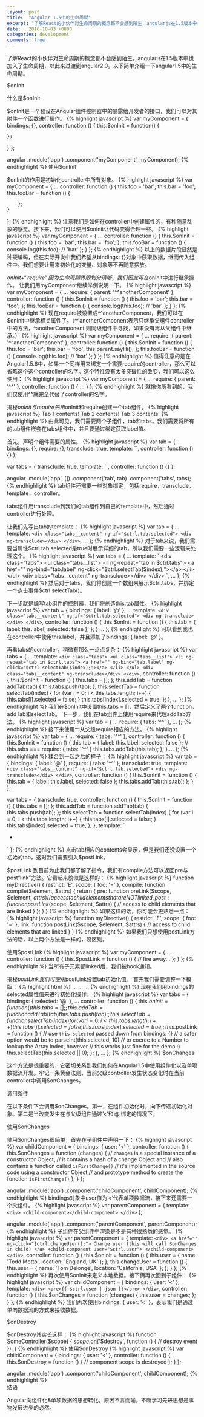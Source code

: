 ```yaml
---
layout: post
title:  "Angular 1.5中的生命周期"
excerpt: "了解React的小伙伴对生命周期的概念都不会感到陌生，angularjs在1.5版本中也加入了生命周期，以此来过渡到angular2.0。以下简单介绍一下angular1.5中的生命周期。"
date:   2016-10-03 +0800
categories: development
comments: true
---
```

了解React的小伙伴对生命周期的概念都不会感到陌生，angularjs在1.5版本中也加入了生命周期，以此来过渡到angular2.0。以下简单介绍一下angular1.5中的生命周期。

$onInit

什么是$onInit

$onInit是一个预设在Angular组件控制器中的暴露给开发者的接口，我们可以对其附件一个函数进行操作。
{% highlight javascript %}
var myComponent = {
  bindings: {},
  controller: function () {
    this.$onInit = function() {

    };
  }
};

angular
  .module('app')
  .component('myComponent', myComponent);
{% endhighlight %}
使用$onInit

$onInit的作用是初始化controller中所有对象。
{% highlight javascript %}
var myComponent = {
	...
controller: function () {
    this.foo = 'bar';
    this.bar = 'foo';
    this.fooBar = function () {

    	};
  	}
};
{% endhighlight %}
注意我们是如何在controller中创建属性的，有种随意乱放的感觉。接下来，我们可以使用$onInit让代码变得合理一些。
{% highlight javascript %}
var myComponent = {
  ...
  controller: function () {
this.$onInit = function () {
  this.foo = 'bar';
  this.bar = 'foo';
};
this.fooBar = function () {
      console.log(this.foo); // 'bar'
	    };
  }
};
{% endhighlight %}
以上的数据片段显然是种硬编码，但在实际开发中我们希望从bindings: {}对象中获取数据，继而传入组件中。我们想要让用来初始化的变量、对象等不再随意摆放。

$onInit + “require”
因为生命周期界限划分清晰，我们因此可在$onInit中进行继承操作。
让我们用myComponent继续举例说明一下。
{% highlight javascript %}
var myComponent = {
  ...
  require: {
  parent: '^^anotherComponent'
  },
  controller: function () {
	  this.$onInit = function ()｛
	  this.foo = 'bar';
	  this.bar = 'foo';
  };
  this.fooBar = function () {
	  console.log(this.foo); // 'bar'
	  };
  }
};
{% endhighlight %}
现在require被设置成^^anotherComponent，我们可以在$onInit中继承相关属性了。（^^anotherComponent表示只继承父组件controller中的方法，^anotherComponent 则同级组件中寻找，如果没有再从父组件中继承。）
{% highlight javascript %}
var myComponent = {
  ...
  require: {
    parent: '^^anotherComponent'
  },
  controller: function () {
    this.$onInit = function () {
      this.foo = 'bar';
      this.bar = 'foo';
      this.parent.sayHi();
    };
    this.fooBar = function () {
      console.log(this.foo); // 'bar'
    };
  }
};
{% endhighlight %}
值得注意的是在Angular1.5.6中，如果一个同样用来绑定一个需要require的controller，那么可以省略这个这个controller的名字。这个特性没有太多突破性的改变，我们可以这么使用：
{% highlight javascript %}
var myComponent = {
  ...
  require: {
    parent: '^^'
  },
  controller: function () {
    ...
  }
};
{% endhighlight %}
就像你所看到的，我们仅使用^^就完全代替了controller的名字。

揭秘$onInit与require
先用$onInit和require创建一个tab组件。
{% highlight javascript %}
<tabs>
  <tab label="Tab 1">
    Tab 1 contents!
   </tab>
   <tab label="Tab 2">
    Tab 2 contents!
   </tab>
   <tab label="Tab 3">
    Tab 3 contents!
   </tab>
</tabs>
{% endhighlight %}
由此可见，我们需要两个子组件，tab和tabs。我们需要将所有的tab组件嵌套在tabs组件中，并且要通过绑定获取label值。

首先，声明个组件需要的属性。
{% highlight javascript %}
var tab = {
  bindings: {},
  require: {},
  transclude: true,
  template: ``,
  controller: function () {}
};

var tabs = {
  transclude: true,
  template: ``,
  controller: function () {}
};

angular
  .module('app', [])
  .component('tab', tab)
  .component('tabs', tabs);
{% endhighlight %}
tab组件还需要一些对象绑定，包括require，transclude，template，controller。

tabs组件用transclude到我们的tab组件到自己的template中，然后通过controller进行处理。

让我们先写出tab的template：
{% highlight javascript %}
var tab = {
  ...
  template: `
    <div class="tabs__content" ng-if="$ctrl.tab.selected">
      <div ng-transclude></div>
    </div>
  `,
  ...
};
{% endhighlight %}
对于tab来说，我们需要当属性$ctrl.tab.selected是true时展示详细的tab，所以我们需要一些逻辑来处理这个。
{% highlight javascript %}
var tabs = {
  ...
  template: `
    <div class="tabs">
      <ul class="tabs__list">
        <li ng-repeat="tab in $ctrl.tabs">
          <a href=""
            ng-bind="tab.label"
            ng-click="$ctrl.selectTab($index);"></a>
        </li>
      </ul>
      <div class="tabs__content" ng-transclude></div>
    </div>
  `,
  ...
};
{% endhighlight %}
然后对于tabs，我们将创建一个数组来展示$ctrl.tabs，并绑定一个点击事件$ctrl.selectTab()。

下一步就是编写tab组件的控制器，我们将创造this.tab属性。
{% highlight javascript %}
var tab = {
  bindings: {
    label: '@'
  },
  ...
  template: `
    <div class="tabs__content" ng-if="$ctrl.tab.selected">
      <div ng-transclude></div>
    </div>
  `,
  controller: function () {
    this.$onInit = function () {
      this.tab = {
        label: this.label,
        selected: false
      };
    };
  }
  ...
};
{% endhighlight %}
可以看到我也在controller中使用this.label，并且添加了bindings: { label: '@' }。

再看tabs的controller，稍微有那么一点点复杂：
{% highlight javascript %}
var tabs = {
  ...
  template: `
    <div class="tabs">
      <ul class="tabs__list">
        <li ng-repeat="tab in $ctrl.tabs">
          <a href=""
            ng-bind="tab.label"
            ng-click="$ctrl.selectTab($index);"></a>
        </li>
      </ul>
      <div class="tabs__content" ng-transclude></div>
    </div>
  `,
  controller: function () {
    this.$onInit = function () {
      this.tabs = [];
    };
    this.addTab = function addTab(tab) {
      this.tabs.push(tab);
    };
    this.selectTab = function selectTab(index) {
      for (var i = 0; i < this.tabs.length; i++) {
        this.tabs[i].selected = false;
      }
      this.tabs[index].selected = true;
    };
  },
  ...
};
{% endhighlight %}
我们在$onInit中设置this.tabs = []，然后定义了两个function，addTab和selectTab。
下一步，我们在tab组件上使用require来代理addTab方法。
{% highlight javascript %}
var tab = {
  ...
  require: {
    tabs: '^^'
  },
  ...
};
{% endhighlight %}
接下来使用^^从父级require相应的方法。
{% highlight javascript %}
var tab = {
  ...
  require: {
    tabs: '^^'
  },
  controller: function () {
    this.$onInit = function () {
      this.tab = {
        label: this.label,
        selected: false
      };
      // this.tabs === require: { tabs: '^^' }
      this.tabs.addTab(this.tab);
    };
  }
  ...
};
{% endhighlight %}
糅合到一起之后的样子：
{% highlight javascript %}
var tab = {
  bindings: {
    label: '@'
  },
  require: {
    tabs: '^^'
  },
  transclude: true,
  template: `
    <div class="tabs__content" ng-if="$ctrl.tab.selected">
      <div ng-transclude></div>
    </div>
  `,
  controller: function () {
    this.$onInit = function () {
      this.tab = {
        label: this.label,
        selected: false
      };
      this.tabs.addTab(this.tab);
    };
  }
};

var tabs = {
  transclude: true,
  controller: function () {
    this.$onInit = function () {
      this.tabs = [];
    };
    this.addTab = function addTab(tab) {
      this.tabs.push(tab);
    };
    this.selectTab = function selectTab(index) {
      for (var i = 0; i < this.tabs.length; i++) {
        this.tabs[i].selected = false;
      }
      this.tabs[index].selected = true;
    };
  },
  template: `
    <div class="tabs">
      <ul class="tabs__list">
        <li ng-repeat="tab in $ctrl.tabs">
          <a href=""
            ng-bind="tab.label"
            ng-click="$ctrl.selectTab($index);"></a>
        </li>
      </ul>
  <div class="tabs__content" ng-transclude></div>
    </div>
  `
};
{% endhighlight %}
点击tab相应的contents会显示，但是我们还没设置一个初始的tab，这时我们需要引入$postLink。

$postLink
到目前为止我们都了解了指令，我们有compile方法可以返回pre与post“link”方法。它看起来貌似是这样的：
{% highlight javascript %}
function myDirective() {
  restrict: 'E',
  scope: { foo: '=' },
  compile: function compile($element, $attrs) {
    return {
      pre: function preLink($scope, $element, $attrs) {
        // access to child elements that are NOT linked
      },
      post: function postLink($scope, $element, $attrs) {
        // access to child elements that are linked
      }
    };
  }
}
{% endhighlight %}
如果这样的话，你可能会更熟悉一点：
{% highlight javascript %}
function myDirective() {
  restrict: 'E',
  scope: { foo: '=' },
  link: function postLink($scope, $element, $attrs) {
    // access to child elements that are linked
  }
}
{% endhighlight %}
如果我们只想使用postLink方法的话，以上两个方法是一样的，没区别。

使用$postLink
{% highlight javascript %}
var myComponent = {
  ...
  controller: function () {
    this.$postLink = function () {
      // fire away...
    };
  }
};
{% endhighlight %}
当所有子元素都linked后，我们被hook通知。

揭秘$postLink
我们可使用$postLink设置tab初始化值。
首先我们需要调整一下模版：
{% highlight html %}
<tabs selected="0">
  <tab label="Tab 1">...</tab>
  <tab label="Tab 2">...</tab>
  <tab label="Tab 3">...</tab>
</tabs>
{% endhighlight %}
现在我们用bindings的selected属性值来进行初始化操作。
{% highlight javascript %}
var tabs = {
  bindings: {
    selected: '@'
  },
  ...
  controller: function () {
    this.$onInit = function () {
      this.tabs = [];
    };
    this.addTab = function addTab(tab) {
      this.tabs.push(tab);
    };
    this.selectTab = function selectTab(index) {
      for (var i = 0; i < this.tabs.length; i++) {
        this.tabs[i].selected = false;
      }
      this.tabs[index].selected = true;
    };
    this.$postLink = function () {
      // use `this.selected` passed down from bindings: {}
      // a safer option would be to parseInt(this.selected, 10)
      // to coerce to a Number to lookup the Array index, however
      // this works just fine for the demo :)
      this.selectTab(this.selected || 0);
    };
  },
  ...
};
{% endhighlight %}
$onChanges

这个方法是很重要的，它密切关系到我们如何在Angular1.5中使用组件化以及单项数据流开发。牢记一条黄金法则，当前父级controller发生状态变化时在当前controller中调用$onChanges。

调用条件

在以下条件下会调用$onChanges。第一，在组件初始化时，向下传递初始化对象。第二是当改变发生在与父级组件通过’<‘和’@‘绑定的情况下。

使用$onChanges

使用$onChanges很简单，首先在子组件中声明一下：
{% highlight javascript %}
var childComponent = {
  bindings: { user: '<' },
  controller: function () {
    this.$onChanges = function (changes) {
      // `changes` is a special instance of a constructor Object,
      // it contains a hash of a change Object and
      // also contains a function called `isFirstChange()`
      // it's implemented in the source code using a constructor Object
      // and prototype method to create the function `isFirstChange()`
    };
  }
};

angular
  .module('app')
  .component('childComponent', childComponent);
{% endhighlight %}
bindings对象中user值为’<‘代表单项数据流，接下来还需要一个父组件。
{% highlight javascript %}
var parentComponent = {
  template: `
    <div>
      <child-component></child-component>
    </div>
  `
};

angular
  .module('app')
  .component('parentComponent', parentComponent);
{% endhighlight %}
子组件在父组件中渲染是不是有种很熟悉的感觉。
{% highlight javascript %}
var parentComponent = {
  template: `
    <div>
      <a href="" ng-click="$ctrl.changeUser();">
        Change user (this will call $onChanges in child)
      </a>
      <child-component
      	user="$ctrl.user">
      </child-component>
    </div>
  `,
  controller: function () {
    this.$onInit = function () {
    	this.user = {
      	name: 'Todd Motto',
        location: 'England, UK'
      };
    };
    this.changeUser = function () {
    	this.user = {
      	name: 'Tom Delonge',
        location: 'California, USA'
      };
    };
  }
};
{% endhighlight %}
再次使用$onInit来定义本地数据。接下俩再次回到子组件：
{% highlight javascript %}
var childComponent = {
  bindings: {
    user: '<'
  },
  template: `
    <div>
      <pre>{{ $ctrl.user | json }}</pre>
    </div>
  `,
  controller: function () {
    this.$onChanges = function (changes) {
      this.user = changes;
    };
  }
};
{% endhighlight %}
我们再次使用bindings: { user: '<' }，表示我们是通过单向数据流的方式来接收数据。

$onDestroy

$onDestroy其实长这样：
{% highlight javascript %}
function SomeController($scope) {
  $scope.$on('$destroy', function () {
    // destroy event
  });
}
{% endhighlight %}
使用$onDestroy
{% highlight javascript %}
var childComponent = {
  bindings: {
    user: '<'
  },
  controller: function () {
    this.$onDestroy = function () {
      // component scope is destroyed
    };
  }
};

angular
  .module('app')
  .component('childComponent', childComponent);
{% endhighlight %}  
结语

Angular向组件化&单项数据的思想转化，原因不言而喻。不断学习先进思想是事物发展进步的必然。
